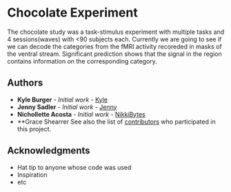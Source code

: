 # Chocolate Experiment

The chocolate study was a task-stimulus experiment with multiple tasks and 4 sessions(waves) with <90 subjects each. Currently we are going to see if we can decode the categories from the fMRI activity recoreded in masks of the ventral stream. Significant prediction shows that the signal in the region contains information on the corresponding category.  
  

## Authors
* **Kyle Burger** - *Initial work* - [Kyle](https://github.com/burgerks)
* **Jenny Sadler** - *Initial work* - [Jenny](https://github.com/jennyrsadler)
* **Nichollette Acosta** - *Initial work* - [NikkiBytes](https://github.com/NikkiBytes)
* **Grace Shearrer 
See also the list of [contributors](https://github.com/your/project/contributors) who participated in this project.

## Acknowledgments

* Hat tip to anyone whose code was used
* Inspiration
* etc

